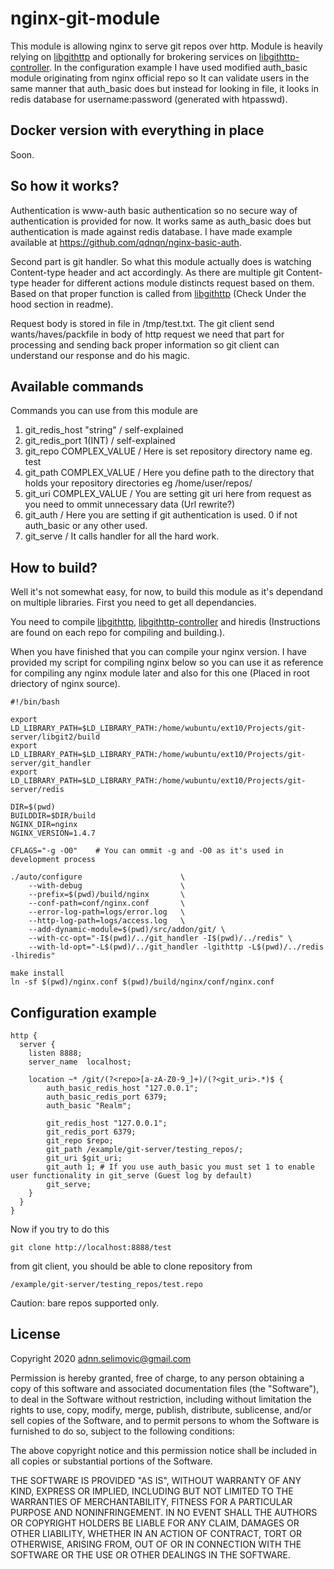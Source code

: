# nginx-git-module
This module is allowing nginx to serve git repos over http. Module is heavily relying on [libgithttp](https://github.com/qdnqn/libgithttp) and optionally for brokering services on [libgithttp-controller](https://github.com/qdnqn/libgithttp-controller). In the configuration example I have used modified auth_basic module originating from nginx official repo so It can validate users in the same manner that auth_basic does but instead for looking in file, it looks in redis database for username:password (generated with htpasswd).

## Docker version with everything in place
Soon.

## So how it works?
Authentication is www-auth basic authentication so no secure way of authentication is provided for now. It works same as auth_basic does but authentication is made against redis database. I have made example available at https://github.com/qdnqn/nginx-basic-auth.



Second part is git handler. So what this module actually does is watching Content-type header and act accordingly. As there are multiple git Content-type header for different actions module distincts request based on them. Based on that proper function is called from [libgithttp](https://github.com/qdnqn/libgithttp) (Check Under the hood section in readme).

Request body is stored in file in /tmp/test.txt. The git client send wants/haves/packfile in body of http request we need that part for processing and sending back proper information so git client can understand our response and do his magic.

## Available commands
Commands you can use from this module are

1. git_redis_host "string" / self-explained 
2. git_redis_port 1(INT) / self-explained
3. git_repo COMPLEX_VALUE / Here is set repository directory name eg. test
4. git_path COMPLEX_VALUE / Here you define path to the directory that holds your repository directories eg /home/user/repos/
5. git_uri COMPLEX_VALUE / You are setting git uri here from request as you need to ommit unnecessary data (Url rewrite?)
6. git_auth / Here you are setting if git authentication is used. 0 if not auth_basic or any other used.
7. git_serve / It calls handler for all the hard work.

## How to build?
Well it's not somewhat easy, for now, to build this module as it's dependand on multiple libraries. First you need to get all dependancies.



You need to compile [libgithttp](https://github.com/qdnqn/libgithttp), [libgithttp-controller](https://github.com/qdnqn/libgithttp-controller) and hiredis (Instructions are found on each repo for compiling and building.).

When you have finished that you can compile your nginx version. I have provided my script for compiling nginx below so you can use it as reference for compiling any nginx module later and also for this one (Placed in root driectory of nginx source).
```
#!/bin/bash

export LD_LIBRARY_PATH=$LD_LIBRARY_PATH:/home/wubuntu/ext10/Projects/git-server/libgit2/build
export LD_LIBRARY_PATH=$LD_LIBRARY_PATH:/home/wubuntu/ext10/Projects/git-server/git_handler
export LD_LIBRARY_PATH=$LD_LIBRARY_PATH:/home/wubuntu/ext10/Projects/git-server/redis

DIR=$(pwd)
BUILDDIR=$DIR/build
NGINX_DIR=nginx
NGINX_VERSION=1.4.7

CFLAGS="-g -O0"    # You can ommit -g and -O0 as it's used in development process

./auto/configure                      \
    --with-debug                      \
    --prefix=$(pwd)/build/nginx       \
    --conf-path=conf/nginx.conf       \
    --error-log-path=logs/error.log   \
    --http-log-path=logs/access.log   \
    --add-dynamic-module=$(pwd)/src/addon/git/ \
    --with-cc-opt="-I$(pwd)/../git_handler -I$(pwd)/../redis" \
    --with-ld-opt="-L$(pwd)/../git_handler -lgithttp -L$(pwd)/../redis -lhiredis"

make install
ln -sf $(pwd)/nginx.conf $(pwd)/build/nginx/conf/nginx.conf
```

## Configuration example
```
http {
  server {
    listen 8888;
    server_name  localhost;
        
    location ~* /git/(?<repo>[a-zA-Z0-9_]+)/(?<git_uri>.*)$ {
        auth_basic_redis_host "127.0.0.1";
        auth_basic_redis_port 6379;
        auth_basic "Realm";
        
        git_redis_host "127.0.0.1";
        git_redis_port 6379;
        git_repo $repo;
        git_path /example/git-server/testing_repos/;
        git_uri $git_uri;
        git_auth 1; # If you use auth_basic you must set 1 to enable user functionality in git_serve (Guest log by default)
        git_serve;
    }
  }
}
```
Now if you try to do this
```
git clone http://localhost:8888/test
```
from git client, you should be able to clone repository from

```
/example/git-server/testing_repos/test.repo
```
Caution: bare repos supported only.

## License
Copyright 2020 adnn.selimovic@gmail.com

Permission is hereby granted, free of charge, to any person obtaining a copy of this software and associated documentation files (the "Software"), to deal in the Software without restriction, including without limitation the rights to use, copy, modify, merge, publish, distribute, sublicense, and/or sell copies of the Software, and to permit persons to whom the Software is furnished to do so, subject to the following conditions:

The above copyright notice and this permission notice shall be included in all copies or substantial portions of the Software.

THE SOFTWARE IS PROVIDED "AS IS", WITHOUT WARRANTY OF ANY KIND, EXPRESS OR IMPLIED, INCLUDING BUT NOT LIMITED TO THE WARRANTIES OF MERCHANTABILITY, FITNESS FOR A PARTICULAR PURPOSE AND NONINFRINGEMENT. IN NO EVENT SHALL THE AUTHORS OR COPYRIGHT HOLDERS BE LIABLE FOR ANY CLAIM, DAMAGES OR OTHER LIABILITY, WHETHER IN AN ACTION OF CONTRACT, TORT OR OTHERWISE, ARISING FROM, OUT OF OR IN CONNECTION WITH THE SOFTWARE OR THE USE OR OTHER DEALINGS IN THE SOFTWARE.